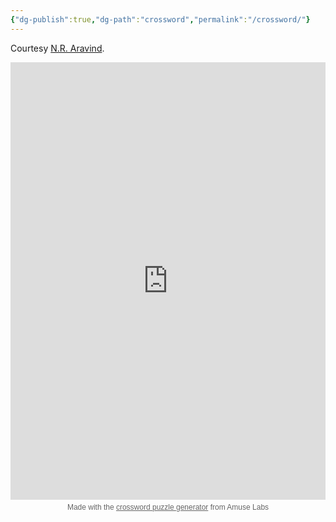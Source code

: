 ```yaml
---
{"dg-publish":true,"dg-path":"crossword","permalink":"/crossword/"}
---
```


Courtesy [N.R. Aravind](https://people.iith.ac.in/aravind/).

<div style="position: relative; text-align: center;"><iframe height="700px" width="100%" allow="web-share; fullscreen" style="border:none; width: 100% !important; position: static;display: block !important; margin: 0 !important;" src="https://puzzleme.amuselabs.com/pmm/crossword?id=35830741&set=66bcd53cb7b67868923774e12e6decdd2e0ee265c3ff34060830a040d96d01c8&embed=1" aria-label="Puzzle Me Game"> </iframe><div class="pm-attribution-div" style="font-family: sans-serif; font-size: 12px; color: rgb(102, 102, 102); position: absolute; top: 100%; left: 50%; transform: translate(-50%, 0px); padding-top: 5px; width: 100%;">Made with the <a href="https://amuselabs.com/games/crossword/" target="_blank" style="color: #666666; text-decoration: underline;">crossword puzzle generator</a> from Amuse Labs</div></div>